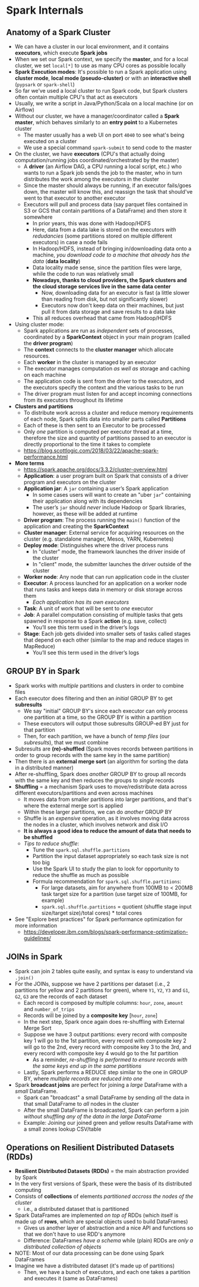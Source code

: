 # Spark Internals

## Anatomy of a Spark Cluster
- We can have a cluster in our local environment, and it contains **executors**, which execute **Spark jobs**
- When we set our Spark context, we specify the **master**, and for a local cluster, we set `local[*]` to use as many CPU cores as possible locally
- **Spark Execution modes**: It's possible to run a Spark application using **cluster mode**, **local mode (pseudo-cluster)** or with an **interactive shell** (`pypsark` or `spark-shell`)
- So far we’ve used a local cluster to run Spark code, but Spark clusters often contain multiple CPU's that act as executors
- Usually, we write a script in Java/Python/Scala on a local machine (or on Airflow)
- Without our cluster, we have a manager/coordinator called a **Spark master**, which behaves similarly to an **entry point** to a Kubernetes cluster
    - The master usually has a web UI on port `4040` to see what's being executed on a cluster
    - We use a special command `spark-submit` to send code to the master
- On the cluster, we have **executors** (CPU's that actually doing computation/running jobs coordinated/orchestrated by the master)
    - A **driver** (an Airflow DAG, a CPU running a local script, etc.) who wants to run a Spark job sends the job to the master, who in turn distributes the work among the executors in the cluster
    - Since the master should always be running, if an executor fails/goes down, the master will know this, and reassign the task that should've went to that executor to another executor
    - Executors will pull and process data (say parquet files contained in S3 or GCS that contain partitions of a DataFrame) and then store it somewhere
        - In prior years, this was done with Hadoop/HDFS
        - Here, data from a data lake is stored on the executors *with redudancies* (some partitions stored on multiple different executors) in case a node fails
        - In Hadoop/HDFS, instead of bringing in/downloading data onto a machine, *you download code to a machine that already has the data* (**data locality**)
        - Data locality made sense, since the partition files were large, while the code to run was relatively small
        - **Nowadays, thanks to cloud providers, the Spark clusters and the cloud storage services live in the same data center**
            - Now, downloading data for an executor is fast (a little slower than reading from disk, but not significantly slower)
            - Executors now don't keep data on their machines, but just pull it from data storage and save results to a data lake
        - This all reduces overhead that came from Hadoop/HDFS
- Using cluster mode:
    - Spark applications are run as *independent* sets of processes, coordinated by a **SparkContext** object in your main program (called the **driver program**)
    - The **context** connects to the **cluster manager** which allocate resources.
    - Each **worker** in the cluster is managed by an executor
    - The executor manages computation *as well as* storage and caching on each machine
    - The application code is sent from the driver to the executors, and the executors specify the context and the various tasks to be run
    - The driver program must listen for and accept incoming connections from its executors throughout its lifetime
- **Clusters and partitions**
    - To distribute work across a cluster and reduce memory requirements of each node, Spark splits data into smaller parts called **Partitions**
    - Each of these is then sent to an Executor to be processed
    - Only *one* partition is computed per executor thread at a time, therefore the size and quantity of partitions passed to an executor is directly proportional to the time it takes to complete
    - https://blog.scottlogic.com/2018/03/22/apache-spark-performance.html
- **More terms**
    - https://spark.apache.org/docs/3.3.2/cluster-overview.html
    - **Application**: a user program built on Spark that consists of a driver program and executors on the cluster
    - **Application jar**: A `jar` containing a user’s Spark application
        - In some cases users will want to create an "uber `jar`" containing their application along with its dependencies
        - The user’s `jar` should *never* include Hadoop or Spark libraries, however, as these will be added at runtime
    - **Driver program**: The process running the `main()` function of the application and creating the **SparkContext**
    - **Cluster manager**: External service for acquiring resources on the cluster (e.g. standalone manager, Mesos, YARN, Kubernetes)
    - **Deploy mode**: Distinguishes where the driver process runs
        - In "cluster" mode, the framework launches the driver inside of the cluster
        - In "client" mode, the submitter launches the driver outside of the cluster
    - **Worker node**: Any node that can run application code in the cluster
    - **Executor**: A process launched for an application on a worker node that runs tasks and keeps data in memory or disk storage across them
        - *Each application has its own executors*
    - **Task**: A unit of work that will be sent to *one* executor
    - **Job**: A parallel computation consisting of multiple tasks that gets spawned in response to a Spark **action** (e.g. save, collect)
        - You’ll see this term used in the driver’s logs
    - **Stage**: Each job gets divided into smaller sets of tasks called stages that depend on each other (similar to the map and reduce stages in MapReduce)
        - You’ll see this term used in the driver’s logs


## GROUP BY in Spark
- Spark works with *multiple* partitions and clusters in order to combine files
- Each executor does filtering and then an *initial* GROUP BY to get **subresults**
    - We say "initial" GROUP BY's since each executor can only process one partition at a time, so the GROUP BY is within a partition
    - These executors will output those subresults GROUP-ed BY just for that partition
    - Then, for each partition, we have a bunch of *temp files* (our *subresults*), that we must combine
- Subresults are **(re)-shuffled** (Spark moves records between partitions in order to group records with the same key in the same partition)
- Then there is an **external merge sort** (an algorithm for sorting the data in a distributed manner)
- After re-shuffling, Spark does *another* GROUP BY to group all records with the same key and then reduces the groups to *single* records
- **Shuffling** = a mechanism Spark uses to move/redistribute data across different executors/partitions and even across machines
    - It moves data from smaller partitions into larger partitions, and that's where the external merge sort is applied
    - Within these larger partitions, we can do *another* GROUP BY
    - Shuffle is an *expensive* operation, as it involves moving data across the nodes in a cluster, which involves network and disk I/O
    - **It is always a good idea to reduce the amount of data that needs to be shuffled**
    - *Tips to reduce shuffle*:
        - Tune the `spark.sql.shuffle.partitions`
        - Partition the input dataset appropriately so each task size is not too big
        - Use the Spark UI to study the plan to look for opportunity to reduce the shuffle as much as possible
        - Formula recommendation for `spark.sql.shuffle.partitions`:
            - For large datasets, aim for anywhere from 100MB to < 200MB task target size for a partition (use target size of 100MB, for example)
            - `spark.sql.shuffle.partitions` = quotient (shuffle stage input size/target size)/total cores) * total cores
- See "Explore best practices" for Spark performance optimization for more information
    - https://developer.ibm.com/blogs/spark-performance-optimization-guidelines/

## JOINs in Spark
- Spark can join 2 tables quite easily, and syntax is easy to understand via `.join()`
- For the JOINs, suppose we have 2 partitions per dataset (i.e., 2 partitions for yellow and 2 partitions for green), where `Y1`, `Y2`, `Y3` and `G1`, `G2`, `G3` are the records of each dataset 
    - Each record is composed by multiple columns: `hour`, `zone`, `amount` and `number_of_trips`
    - Records will be joined by a **composite key** [`hour`, `zone`]
    - In the next step, Spark once again does re-shuffling with External Merge Sort
    - Suppose we have 3 output partitions: every record with composite key 1 will go to the 1st partition, every record with composite key 2 will go to the 2nd, every record with composite key 3 to the 3rd, and every record with composite key 4 would go to the *1st* partition
        - As a reminder, *re-shuffling is performed to ensure records with the same keys end up in the same partitions*
    - Lastly, Spark performs a REDUCE step similar to the one in GROUP BY, where *multiple records are reduced into one*
- Spark **broadcast joins** are perfect for joining a *large* DataFrame with a *small* DataFrame.
    - Spark can "broadcast" a small DataFrame by sending *all* the data in that small DataFrame to *all* nodes in the cluster
    - After the small DataFrame is broadcasted, Spark can perform a join *without shuffling any of the data in the large DataFrame*
    - Example: Joining our joined green and yellow results DataFrame with a small zones lookup CSV/table

## Operations on Resilient Distributed Datasets (RDDs)
- **Resilient Distributed Datasets (RDDs)** = the main abstraction provided by Spark
- In the very first versions of Spark, these were the basis of its distributed computing
- Consists of **collections** of elements *partitioned accross the nodes of the cluster*
    - i.e., a distributed dataset that is partitioned
- Spark DataFrames are implemented *on top of* RDDs (which itself is made up of **rows**, which are special objects used to build DataFrames)
    - Gives us another layer of abstraction and a nice API and functions so that we don't have to use RDD's anymore
    - Difference: DataFrames *have a schema* while (plain) RDDs are *only a distributed collection of objects*
- NOTE: Most of our data processing can be done using Spark DataFrames
- Imagine we have a distributed dataset (it's made up of partitions)
    - Then, we have a bunch of executors, and each one takes a partition and executes it (same as DataFrames)